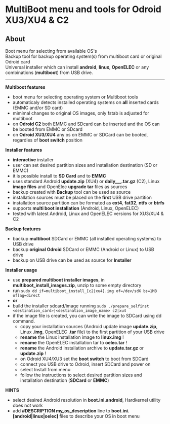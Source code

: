 MultiBoot menu and tools for Odroid XU3/XU4 & C2
===========================================

About
-----

Boot menu for selecting from available OS's<br />
Backup tool for backup operating system(s) from multiboot card or original Odroid card<br />
Universal installer which can install **android**, **linux**, **OpenELEC** or any combinations (**multiboot**) from USB drive.<br />

---

**Multiboot features**

- boot menu for selecting operating system or Multiboot tools
- automaticaly detects installed operating systems on **all** inserted cards (EMMC and/or SD card)
- mimimal changes to original OS images, only fstab is adjusted for multiboot
- on **Odroid C2** both EMMC and SDcard can be inserted and the OS can be booted from EMMC or SDcard
- on **Odroid XU3/XU4** any os on EMMC or SDCard can be booted, regardles of **boot switch** position


**Installer features**

- **interactive** installer
- user can set desired partition sizes and installation destination (SD or EMMC)
- it is possible install to **SD Card** and to **EMMC**
- uses standard Android **update.zip** (XU4) or **daily___.tar.gz** (C2), Linux **image files** and OpenElec **upgrade tar** files as sources
- backup created with **Backup** tool can be used as source
- installation sources must be placed on the **first** USB drive partition
- installation source partition can be formated as **ext4**, **fat32**, **ntfs** or **btrfs**
- supports **multi boot installation** (Android, Linux, OpenELEC)
- tested with latest Android, Linux and OpenELEC versions for XU3/XU4 & C2

**Backup features**

- backup **multiboot** SDCard or EMMC (all installed operating systems) to USB drive
- backup **original Odroid** SDCard or EMMC (Android or Linux) to USB drive
- backup on USB drive can be used as source for **Installer**

**Installer usage**

- use **prepared multiboot installer images**, in **multiboot_install_images.zip**, unzip to some empty directory
- run `sudo dd if=multiboot_install_[c2|xu4].img of=/dev/sdX bs=1MB oflag=direct`
- **or**
- build the installer sdcard/image running `sudo ./prepare_selfinst <destination_card>|<destination_image_name> c2|xu4`
- if the image file is created, you can write the image to SDCard using dd command.
  - copy your installation sources (Android update image **update.zip**, Linux **.img**, OpenELEC **.tar** file) to the first partition of your USB drive
  - **rename** the Linux installation image to **linux.img** !
  - **rename** the OpenELEC installation tar to **oelec.tar** !
  - **rename** the Android installation archive to **update.tar.gz** or **update.zip** !
  - on Odroid XU4/XU3 set the **boot switch** to boot from SDCard
  - connect you USB drive to Odroid, insert SDCard and power on
  - select Install from menu
  - follow the instructions to select desired partition sizes and installation destination (**SDCard** or **EMMC**)

**HINTS**
- select desired Android resolution in **boot.ini.android**, Hardkernel utility does not work
- add **#DESCRIPTION my_os_description** line to **boot.ini.[android|linux|oelec]** files to describe your OS in boot menu
